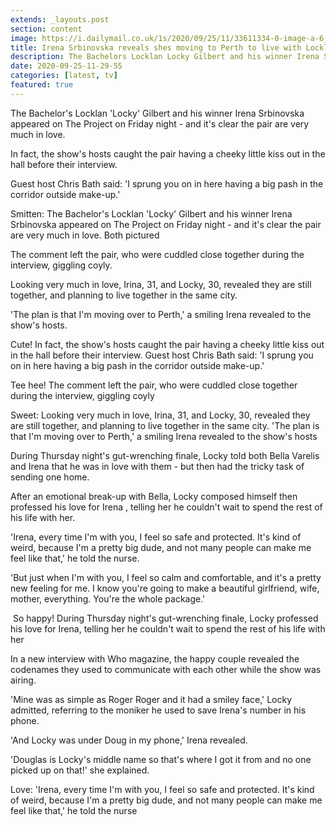 ```yaml
---
extends: _layouts.post
section: content
image: https://i.dailymail.co.uk/1s/2020/09/25/11/33611334-0-image-a-6_1601028896170.jpg 
title: Irena Srbinovska reveals shes moving to Perth to live with Locklan Locky Gilbert 
description: The Bachelors Locklan Locky Gilbert and his winner Irena Srbinovska appeared on The Project on Friday night - and its clear the pair are very much in love.  
date: 2020-09-25-11-29-55 
categories: [latest, tv] 
featured: true 
--- 
```

The Bachelor's Locklan 'Locky' Gilbert and his winner Irena Srbinovska appeared on The Project on Friday night - and it's clear the pair are very much in love. 

In fact, the show's hosts caught the pair having a cheeky little kiss out in the hall before their interview. 

Guest host Chris Bath said: 'I sprung you on in here having a big pash in the corridor outside make-up.' 

Smitten: The Bachelor's Locklan 'Locky' Gilbert and his winner Irena Srbinovska appeared on The Project on Friday night - and it's clear the pair are very much in love. Both pictured 

The comment left the pair, who were cuddled close together during the interview, giggling coyly. 

Looking very much in love, Irina, 31, and Locky, 30, revealed they are still together, and planning to live together in the same city.   

'The plan is that I'm moving over to Perth,' a smiling Irena revealed to the show's hosts.  

Cute! In fact, the show's hosts caught the pair having a cheeky little kiss out in the hall before their interview. Guest host Chris Bath said: 'I sprung you on in here having a big pash in the corridor outside make-up.' 

Tee hee! The comment left the pair, who were cuddled close together during the interview, giggling coyly

Sweet: Looking very much in love, Irina, 31, and Locky, 30, revealed they are still together, and planning to live together in the same city. 'The plan is that I'm moving over to Perth,' a smiling Irena revealed to the show's hosts

During Thursday night's gut-wrenching finale, Locky told both Bella Varelis and Irena that he was in love with them - but then had the tricky task of sending one home.

After an emotional break-up with Bella, Locky composed himself then professed his love for Irena , telling her he couldn't wait to spend the rest of his life with her.

'Irena, every time I'm with you, I feel so safe and protected. It's kind of weird, because I'm a pretty big dude, and not many people can make me feel like that,' he told the nurse.  

'But just when I'm with you, I feel so calm and comfortable, and it's a pretty new feeling for me. I know you're going to make a beautiful girlfriend, wife, mother, everything. You're the whole package.'

 So happy! During Thursday night's gut-wrenching finale, Locky professed his love for Irena, telling her he couldn't wait to spend the rest of his life with her

In a new interview with Who magazine, the happy couple revealed the codenames they used to communicate with each other while the show was airing.   

'Mine was as simple as Roger Roger and it had a smiley face,' Locky admitted, referring to the moniker he used to save Irena's number in his phone.

'And Locky was under Doug in my phone,' Irena revealed.  

'Douglas is Locky's middle name so that's where I got it from and no one picked up on that!' she explained.

Love: 'Irena, every time I'm with you, I feel so safe and protected. It's kind of weird, because I'm a pretty big dude, and not many people can make me feel like that,' he told the nurse

